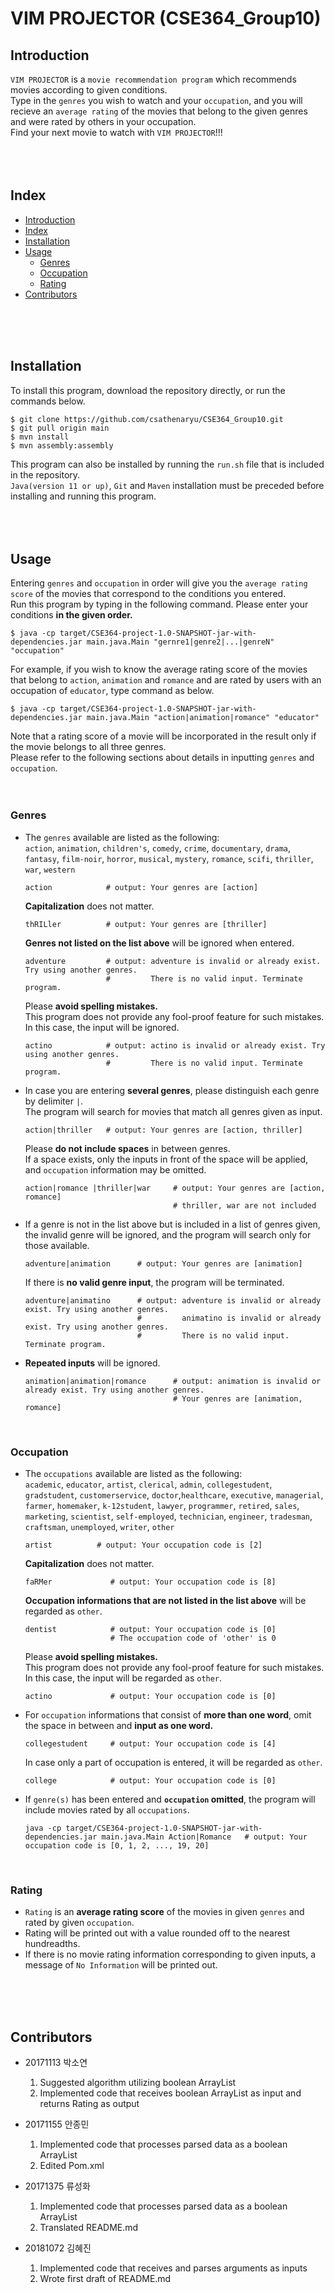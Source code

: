# VIM PROJECTOR (CSE364_Group10)

## Introduction
`VIM PROJECTOR` is a `movie recommendation program` which recommends movies according to given conditions.  
Type in the `genres` you wish to watch and your `occupation`, and you will recieve an `average rating` of the movies that belong to the given genres and were rated by others in your occupation.  
Find your next movie to watch with `VIM PROJECTOR`!!!  
<br>
<br>
<br>



## Index
+ [Introduction](#Introduction)
+ [Index](#Index)
+ [Installation](#Installation)
+ [Usage](#Usage)
    + [Genres](#Genres)
    + [Occupation](#Occupation)
    + [Rating](#Rating)
+ [Contributors](#Contributors)
<br>
<br>
<br>



## Installation
To install this program, download the repository directly, or run the commands below.  
```
$ git clone https://github.com/csathenaryu/CSE364_Group10.git
$ git pull origin main
$ mvn install
$ mvn assembly:assembly
``` 
This program can also be installed by running the `run.sh` file that is included in the repository.  
`Java(version 11 or up)`, `Git` and `Maven` installation must be preceded before installing and running this program.  
<br>
<br>
<br>



## Usage
Entering `genres` and `occupation` in order will give you the `average rating score` of the movies that correspond to the conditions you entered.  
Run this program by typing in the following command.
Please enter your conditions **in the given order.**  
  
```
$ java -cp target/CSE364-project-1.0-SNAPSHOT-jar-with-dependencies.jar main.java.Main "gernre1|genre2|...|genreN" "occupation"
```  
For example, if you wish to know the average rating score of the movies that belong to `action`, `animation` and `romance` and are rated by users with an occupation of `educator`, type command as below.  
```
$ java -cp target/CSE364-project-1.0-SNAPSHOT-jar-with-dependencies.jar main.java.Main "action|animation|romance" "educator"
```  
Note that a rating score of a movie will be incorporated in the result only if the movie belongs to all three genres.  
Please refer to the following sections about details in inputting `genres` and `occupation`.  
<br>
<br>


### Genres  
- The `genres` available are listed as the following:  
`action`, `animation`, `children's`, `comedy`, `crime`,  `documentary`, `drama`, `fantasy`, `film-noir`, `horror`,  `musical`, `mystery`, `romance`, `scifi`, `thriller`, `war`, `western`  
    ```
    action            # output: Your genres are [action]
    ```
    **Capitalization** does not matter.  
    ```
    thRILler          # output: Your genres are [thriller]
    ```
    **Genres not listed on the list above** will be ignored when entered.  
    ```
    adventure         # output: adventure is invalid or already exist. Try using another genres.
                      #         There is no valid input. Terminate program.
    ```
    Please **avoid spelling mistakes.**  
    This program does not provide any fool-proof feature for such mistakes.  
    In this case, the input will be ignored.  
 
    ```
    actino            # output: actino is invalid or already exist. Try using another genres.
                      #         There is no valid input. Terminate program.
    ```

- In case you are entering **several genres**, please distinguish each genre by delimiter `|`.  
The program will search for movies that match all genres given as input.  
    ```
    action|thriller   # output: Your genres are [action, thriller]
    ```
    Please **do not include spaces** in between genres.  
    If a space exists, only the inputs in front of the space will be applied, and `occupation` information may be omitted.  

    ```
    action|romance |thriller|war     # output: Your genres are [action, romance]
                                     # thriller, war are not included
    ```

- If a genre is not in the list above but is included in a list of genres given, the invalid genre will be ignored, and the program will search only for those available.  
    ```
    adventure|animation      # output: Your genres are [animation]
    ```
    If there is **no valid genre input**, the program will be terminated.  
    ```
    adventure|animatino      # output: adventure is invalid or already exist. Try using another genres.
                             #         animatino is invalid or already exist. Try using another genres.
                             #         There is no valid input. Terminate program.
    ```
- **Repeated inputs** will be ignored.  
    ```
    animation|animation|romance      # output: animation is invalid or already exist. Try using another genres.
                                     # Your genres are [animation, romance]
    ```
<br>

### Occupation  
- The `occupations` available are listed as the following:  
`academic`, `educator`, `artist`, `clerical`, `admin`, `collegestudent`, `gradstudent`, `customerservice`, `doctor`,`healthcare`, `executive`, `managerial`, `farmer`, `homemaker`, `k-12student`, `lawyer`, `programmer`, `retired`, `sales`, `marketing`, `scientist`, `self-employed`, `technician`, `engineer`, `tradesman`, `craftsman`, `unemployed`, `writer`, `other`  
    ```
    artist          # output: Your occupation code is [2]
    ```
    **Capitalization** does not matter.  
    ```
    faRMer             # output: Your occupation code is [8]
    ```
    **Occupation informations that are not listed in the list above** will be regarded as `other`.   
    ```
    dentist            # output: Your occupation code is [0]
                       # The occupation code of 'other' is 0
    ```
    Please **avoid spelling mistakes.**  
    This program does not provide any fool-proof feature for such mistakes.  
    In this case, the input will be regarded as `other`.  
  
    ```
    actino             # output: Your occupation code is [0]
    ```
    
- For `occupation` informations that consist of **more than one word**, omit the space in between and **input as one word.**  
    ```
    collegestudent     # output: Your occupation code is [4]
    ```
    In case only a part of occupation is entered, it will be regarded as `other`.     
    ```
    college            # output: Your occupation code is [0]
    ```

- If `genre(s)` has been entered and **`occupation` omitted**, the program will include movies rated by all `occupations`.  
    ```
    java -cp target/CSE364-project-1.0-SNAPSHOT-jar-with-dependencies.jar main.java.Main Action|Romance   # output: Your occupation code is [0, 1, 2, ..., 19, 20]
    ```  
<br>

### Rating
- `Rating` is an **average rating score** of the movies in given `genres` and rated by given `occupation`.  
- Rating will be printed out with a value rounded off to the nearest hundreadths.  
- If there is no movie rating information corresponding to given inputs, a message of `No Information` will be printed out.  
<br>
<br>
<br>



## Contributors
- 20171113 박소연
    1. Suggested algorithm utilizing boolean ArrayList
    2. Implemented code that receives boolean ArrayList as input and returns Rating as output

- 20171155 안종민
    1. Implemented code that processes parsed data as a boolean ArrayList
    2. Edited Pom.xml

- 20171375 류성화
    1. Implemented code that processes parsed data as a boolean ArrayList
    2. Translated README.md

- 20181072 김혜진
    1. Implemented code that receives and parses arguments as inputs
    2. Wrote first draft of README.md
<br>
<br>
<br>
